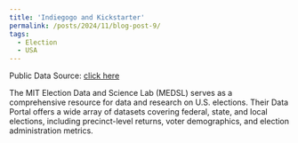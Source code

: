 ```yaml
---
title: 'Indiegogo and Kickstarter'
permalink: /posts/2024/11/blog-post-9/
tags:
  - Election 
  - USA
---
```


Public Data Source: [click here](https://electionlab.mit.edu/data)

​The MIT Election Data and Science Lab (MEDSL) serves as a comprehensive resource for data and research on U.S. elections. Their Data Portal offers a wide array of datasets covering federal, state, and local elections, including precinct-level returns, voter demographics, and election administration metrics. 
